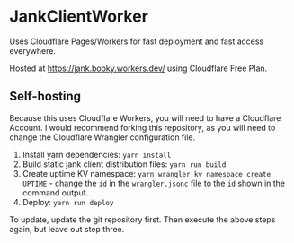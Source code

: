 # JankClientWorker

Uses Cloudflare Pages/Workers for fast deployment and fast access everywhere.

Hosted at https://jank.booky.workers.dev/ using Cloudflare Free Plan.

## Self-hosting

Because this uses Cloudflare Workers, you will need to have a Cloudflare Account. I would recommend forking this
repository, as you will need to change the Cloudflare Wrangler configuration file.

1. Install yarn dependencies: `yarn install`
2. Build static jank client distribution files: `yarn run build`
3. Create uptime KV namespace: `yarn wrangler kv namespace create UPTIME` - change the `id` in
   the `wrangler.jsonc` file to the `id` shown in the command output.
4. Deploy: `yarn run deploy`

To update, update the git repository first. Then execute the above steps again, but leave out step three.
